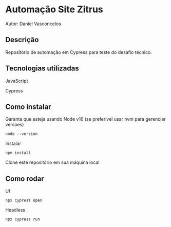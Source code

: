 # Automação Site Zitrus
Autor: Daniel Vasconcelos

## Descrição
Repositório de automação em Cypress para teste do desafio técnico.

## Tecnologias utilizadas

JavaScript

Cypress


## Como instalar

Garanta que esteja usando Node v16 (se preferivel usar nvm para gerenciar versões)
```
node --version
```

Instalar
```
npm install
```

Clone este repositório em sua máquina local

## Como rodar

UI
```
npx cypress open
```
Headless
```
npx cypress run
```

